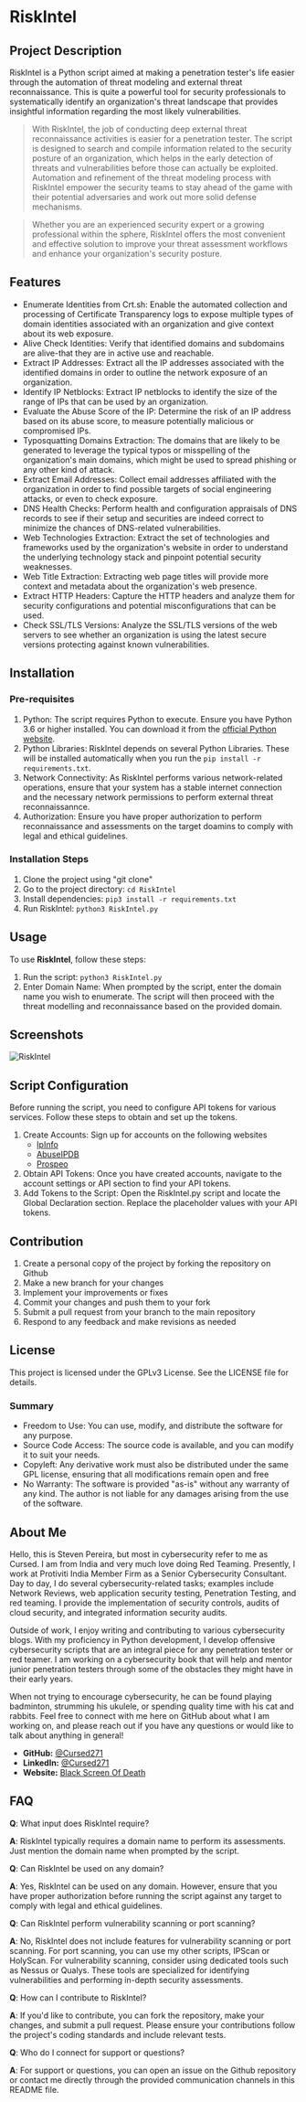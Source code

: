 # RiskIntel

## Project Description

RiskIntel is a Python script aimed at making a penetration tester's life easier through the automation of threat modeling and external threat reconnaissance. This is quite a powerful tool for security professionals to systematically identify an organization's threat landscape that provides insightful information regarding the most likely vulnerabilities.

> With RiskIntel, the job of conducting deep external threat reconnaissance activities is easier for a penetration tester. The script is designed to search and compile information related to the security posture of an organization, which helps in the early detection of threats and vulnerabilities before those can actually be exploited. Automation and refinement of the threat modeling process with RiskIntel empower the security teams to stay ahead of the game with their potential adversaries and work out more solid defense mechanisms.

> Whether you are an experienced security expert or a growing professional within the sphere, RiskIntel offers the most convenient and effective solution to improve your threat assessment workflows and enhance your organization's security posture.

## Features

- Enumerate Identities from Crt.sh: Enable the automated collection and processing of Certificate Transparency logs to expose multiple types of domain identities associated with an organization and give context about its web exposure.
- Alive Check Identities: Verify that identified domains and subdomains are alive-that they are in active use and reachable.
- Extract IP Addresses: Extract all the IP addresses associated with the identified domains in order to outline the network exposure of an organization.
- Identify IP Netblocks: Extract IP netblocks to identify the size of the range of IPs that can be used by an organization.
- Evaluate the Abuse Score of the IP: Determine the risk of an IP address based on its abuse score, to measure potentially malicious or compromised IPs.
- Typosquatting Domains Extraction: The domains that are likely to be generated to leverage the typical typos or misspelling of the organization's main domains, which might be used to spread phishing or any other kind of attack.
- Extract Email Addresses: Collect email addresses affiliated with the organization in order to find possible targets of social engineering attacks, or even to check exposure.
- DNS Health Checks: Perform health and configuration appraisals of DNS records to see if their setup and securities are indeed correct to minimize the chances of DNS-related vulnerabilities.
- Web Technologies Extraction: Extract the set of technologies and frameworks used by the organization's website in order to understand the underlying technology stack and pinpoint potential security weaknesses.
- Web Title Extraction: Extracting web page titles will provide more context and metadata about the organization's web presence.
- Extract HTTP Headers: Capture the HTTP headers and analyze them for security configurations and potential misconfigurations that can be used. 
- Check SSL/TLS Versions: Analyze the SSL/TLS versions of the web servers to see whether an organization is using the latest secure versions protecting against known vulnerabilities.

## Installation

### Pre-requisites

1. Python: The script requires Python to execute. Ensure you have Python 3.6 or higher installed. You can download it from the [official Python website](https://www.python.org/downloads/).
2. Python Libraries: RiskIntel depends on several Python Libraries. These will be installed automatically when you run the `pip install -r requirements.txt`. 
3. Network Connectivity: As RiskIntel performs various network-related operations, ensure that your system has a stable internet connection and the necessary network permissions to perform external threat reconnaissannce. 
4. Authorization: Ensure you have proper authorization to perform reconnaissance and assessments on the target doamins to comply with legal and ethical guidelines. 

### Installation Steps

1. Clone the project using "git clone"
2. Go to the project directory: ```cd RiskIntel```
3. Install dependencies: ```pip3 install -r requirements.txt```
4. Run RiskIntel: ```python3 RiskIntel.py```

## Usage

To use **RiskIntel**, follow these steps:

1. Run the script: ```python3 RiskIntel.py```
2. Enter Domain Name: When prompted by the script, enter the domain name you wish to enumerate. The script will then proceed with the threat modelling and reconnaissance based on the provided domain. 

## Screenshots

![RiskIntel](https://github.com/Cursed271/RiskIntel/blob/main/RiskIntel.png)

## Script Configuration

Before running the script, you need to configure API tokens for various services. Follow these steps to obtain and set up the tokens. 
1. Create Accounts: Sign up for accounts on the following websites
	- [IpInfo](https://ipinfo.io/)
	- [AbuseIPDB](https://www.abuseipdb.com/)
	- [Prospeo](https://prospeo.io/)
2. Obtain API Tokens: Once you have created accounts, navigate to the account settings or API section to find your API tokens. 
3. Add Tokens to the Script: Open the RiskIntel.py script and locate the Global Declaration section. Replace the placeholder values with your API tokens. 

## Contribution

1. Create a personal copy of the project by forking the repository on Github
2. Make a new branch for your changes
3. Implement your improvements or fixes
4. Commit your changes and push them to your fork
5. Submit a pull request from your branch to the main repository
6. Respond to any feedback and make revisions as needed

## License

This project is licensed under the GPLv3 License. See the LICENSE file for details. 

### Summary

- Freedom to Use: You can use, modify, and distribute the software for any purpose. 
- Source Code Access: The source code is available, and you can modify it to suit your needs. 
- Copyleft: Any derivative work must also be distributed under the same GPL license, ensuring that all modifications remain open and free
- No Warranty: The software is provided "as-is" without any warranty of any kind. The author is not liable for any damages arising from the use of the software. 

## About Me

Hello, this is Steven Pereira, but most in cybersecurity refer to me as Cursed. I am from India and very much love doing Red Teaming. Presently, I work at Protiviti India Member Firm as a Senior Cybersecurity Consultant. Day to day, I do several cybersecurity-related tasks; examples include Network Reviews, web application security testing, Penetration Testing, and red teaming. I provide the implementation of security controls, audits of cloud security, and integrated information security audits.

Outside of work, I enjoy writing and contributing to various cybersecurity blogs. With my proficiency in Python development, I develop offensive cybersecurity scripts that are an integral piece for any penetration tester or red teamer. I am working on a cybersecurity book that will help and mentor junior penetration testers through some of the obstacles they might have in their early years.

When not trying to encourage cybersecurity, he can be found playing badminton, strumming his ukulele, or spending quality time with his cat and rabbits. Feel free to connect with me here on GitHub about what I am working on, and please reach out if you have any questions or would like to talk about anything in general!

- **GitHub:** [@Cursed271](https://github.com/Cursed271)
- **LinkedIn:** [@Cursed271](https://www.linkedin.com/in/cursed271/)
- **Website:** [Black Screen Of Death](https://github.com/Cursed271)

## FAQ

**Q**: What input does RiskIntel require?

**A**: RiskIntel typically requires a domain name to perform its assessments. Just mention the domain name when prompted by the script. 

**Q**: Can RiskIntel be used on any domain?

**A**: Yes, RiskIntel can be used on any domain. However, ensure that you have proper authorization before running the script against any target to comply with legal and ethical guidelines. 

**Q**: Can RiskIntel perform vulnerability scanning or port scanning?

**A**: No, RiskIntel does not include features for vulnerability scanning or port scanning. For port scanning, you can use my other scripts, IPScan or HolyScan. For vulnerability scanning, consider using dedicated tools such as Nessus or Qualys. These tools are specialized for identifying vulnerabilities and performing in-depth security assessments. 

**Q**: How can I contribute to RiskIntel?

**A**: If you'd like to contribute, you can fork the repository, make your changes, and submit a pull request. Please ensure your contributions follow the project's coding standards and include relevant tests. 

**Q**: Who do I connect for support or questions?

**A**: For support or questions, you can open an issue on the Github repository or contact me directly through the provided communication channels in this README file. 
